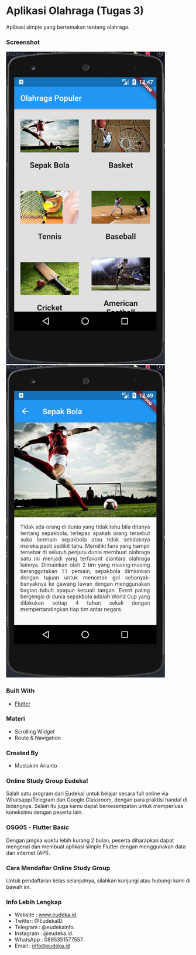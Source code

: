 # Aplikasi Olahraga (Tugas 3)

Aplikasi simple yang bertemakan tentang olahraga.

### Screenshot
![merdeka](assets/images/ss1.PNG)
![merdeka](assets/images/ss2.PNG)
### Built With
* [Flutter](https://flutter.dev//)
### Materi
* Scrolling WIdget
* Route & Navigation
### Created By
* Mustakim Arianto
### Online Study Group Eudeka!
Salah satu program dari Eudeka! untuk belajar secara full online via Whatsapp/Telegram dan Google Classroom, dengan para praktisi handal di bidangnya. Selain itu juga kamu dapat berkesempatan untuk memperluas koneksimu dengan peserta lain.
### OSG05 - Flutter Basic
Dengan jangka waktu lebih kurang 2 bulan, peserta diharapkan dapat mengenal dan membuat aplikasi simple Flutter dengan menggunakan data dari internet (API).
### Cara Mendaftar Online Study Group
Untuk pendaftaran kelas selanjutnya, silahkan kunjungi atau hubungi kami di bawah ini.
### Info Lebih Lengkap
* Website : www.eudeka.id.
* Twitter: @EudekaID.
* Telegram : @eudekainfo.
* Instagram : @eudeka.id.
* WhatsApp : 0895351577557.
* Email : info@eudeka.id